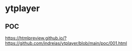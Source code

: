# ytplayer

## POC
https://htmlpreview.github.io/?https://github.com/indreias/ytplayer/blob/main/poc/001.html
